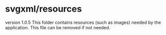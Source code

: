 # svgxml/resources
version 1.0.5
This folder contains resources (such as images) needed by the application. This file can
be removed if not needed.
